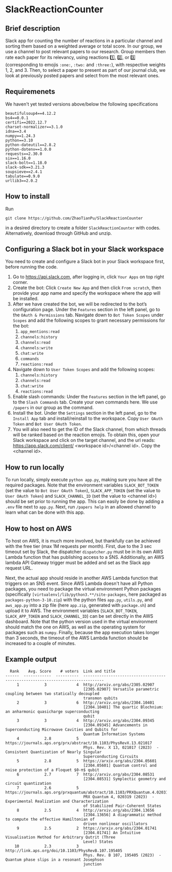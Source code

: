 # SlackReactionCounter
## Brief description
Slack app for counting the number of reactions in a particular channel and sorting them based on a weighted average or total score. In our group, we use a channel to post relevant papers to our research. Group members then rate each paper for its relevancy, using reactions :one:, :two:, or :three: (corresponding to emojis `:one:`, `:two:` and `:three:`), with respective weights 1, 2, and 3. Then, to select a paper to present as part of our journal club, we look at previously posted papers and select from the most relevant ones.
## Requiremenets
We haven't yet tested versions above/below the following specifications
```
beautifulsoup4==4.12.2
bs4==0.0.1
certifi==2022.12.7
charset-normalizer==3.1.0
idna==3.4
numpy==1.24.3
python==3.10
python-dateutil==2.8.2
python-dotenv==1.0.0
requests==2.30.0
six==1.16.0
slack-bolt==1.18.0
slack-sdk==3.21.3
soupsieve==2.4.1
tabulate==0.9.0
urllib3==2.0.2
```
## How to install
Run
```
git clone https://github.com/ZhaoTianPu/SlackReactionCounter
```
in a desired directory to create a folder `SlackReactionCounter` with codes. Alternatively, download through GitHub and unzip.
## Configuring a Slack bot in your Slack workspace
You need to create and configure a Slack bot in your Slack workspace first, before running the code.
1. Go to https://api.slack.com, after logging in, click `Your Apps` on top right corner.
2. Create the bot: Click `Create New App` and then click `From scratch`, then provide your app name and specify the workspace where the app will be installed.
3. After we have created the bot, we will be redirected to the bot’s configuration page. Under the `Features` section in the left panel, go to the `OAuth & Permissions` tab. Navigate down to `Bot Token Scopes` under `Scopes` and add the following scopes to grant necessary permissions for the bot:
    1. `app_mentions:read`
    2. `channels:history`
    3. `channels:read`
    4. `channels:write`
    5. `chat:write`
    6. `commands`
    7. `reactions:read`
4. Navigate down to `User Token Scopes` and add the following scopes:
    1. `channels:history`
    2. `channels:read`
    3. `chat:write`
    4. `reactions:read`
5. Enable slash commands: Under the `Features` section in the left panel, go to the `Slash Commands` tab. Create your own commands here. We use `/papers` in our group as the command.
6. Install the bot. Under the `Settings` section in the left panel, go to the `Install App` tab and install/reinstall to the workspace. Copy `User OAuth Token` and `Bot User OAuth Token`.
7. You will also need to get the ID of the Slack channel, from which threads will be ranked based on the reaction emojis. To obtain this, open your Slack workspace and click on the target channel, and the url reads: https://app.slack.com/client/ &lt;workspace id&gt;/&lt;channel id&gt;. Copy the &lt;channel id&gt;.
## How to run locally
To run locally, simply execute `python app.py`, making sure you have all the required packages. Note that the environment variables `SLACK_BOT_TOKEN` (set the value to `Bot User OAuth Token`), `SLACK_APP_TOKEN` (set the value to `User OAuth Token`) and `SLACK_CHANNEL_ID` (set the value to &lt;channel id&gt;) should be set prior to running the app. This can easily be done by adding a `.env` file next to `app.py`. Next, run `/papers help` in an allowed channel to learn what can be done with this app.
## How to host on AWS
To host on AWS, it is much more involved, but thankfully can be achieved with the free tier (max 1M requests per month). First, due to the 3 sec timeout set by Slack, the dispatcher `dispatcher.py` must be in its own AWS Lambda function that has publishing access to a SNS. Additionally, an AWS lambda API Gateway trigger must be added and set as the Slack app request URL.

Next, the actual app should reside in another AWS Lambda function that triggers on an SNS event. Since AWS Lambda doesn't have all Python packages, you need to package the virtual environment Python packages (specifically `[virtualenv]/lib/python3.**/site-packages`, here packaged as `packages-python-3-10.zip`) with the python files `app.py`, `utils.py`, and `aws_app.py` into a zip file (here `app.zip`, generated with `package.sh`) and upload it to AWS. The environment variables (`SLACK_BOT_TOKEN`, `SLACK_APP_TOKEN` and `SLACK_CHANNEL_ID`) can be set directly in the AWS dashboard. Note that the python version used in the virtual environment should match the one on AWS, as well as the operating system for packages such as `numpy`. Finally, because the app execution takes longer than 3 seconds, the timeout of the AWS Lambda function should be increased to a couple of minutes.  
## Example output
```
  Rank    Avg. Score    # voters  Link and title
------  ------------  ----------  -------------------------------------------------------------------------------
     1           3             4  http://arxiv.org/abs/2305.02907
                                  [2305.02907] Versatile parametric coupling between two statically decoupled
                                  transmon qubits
     2           3             6  http://arxiv.org/abs/2304.10401
                                  [2304.10401] The quartic Blochnium: an anharmonic quasicharge superconducting
                                  qubit
     3           3             4  http://arxiv.org/abs/2304.09345
                                  [2304.09345] Advancements in Superconducting Microwave Cavities and Qubits for
                                  Quantum Information Systems
     4           2.8           5  https://journals.aps.org/prx/abstract/10.1103/PhysRevX.13.021017
                                  Phys. Rev. X 13, 021017 (2023)  -  Consistent Quantization of Nearly Singular
                                  Superconducting Circuits
     5           2.8           5  https://arxiv.org/abs/2304.05601
                                  [2304.05601] Quantum control and noise protection of a Floquet $0-π$ qubit
     6           2.7           7  http://arxiv.org/abs/2304.08531
                                  [2304.08531] Symplectic geometry and circuit quantization
     7           2.6           5  https://journals.aps.org/prxquantum/abstract/10.1103/PRXQuantum.4.020319
                                  PRX Quantum 4, 020319 (2023)  -  Experimental Realization and Characterization
                                  of Stabilized Pair-Coherent States
     8           2.5           4  http://arxiv.org/abs/2304.13656
                                  [2304.13656] A diagrammatic method to compute the effective Hamiltonian of
                                  driven nonlinear oscillators
     9           2.5           2  https://arxiv.org/abs/2304.01741
                                  [2304.01741] An Intuitive Visualisation Method for Arbitrary Qutrit (Three
                                  Level) States
    10           2.3           3  http://link.aps.org/doi/10.1103/PhysRevB.107.195405
                                  Phys. Rev. B 107, 195405 (2023)  -  Quantum phase slips in a resonant Josephson
                                  junction
```
